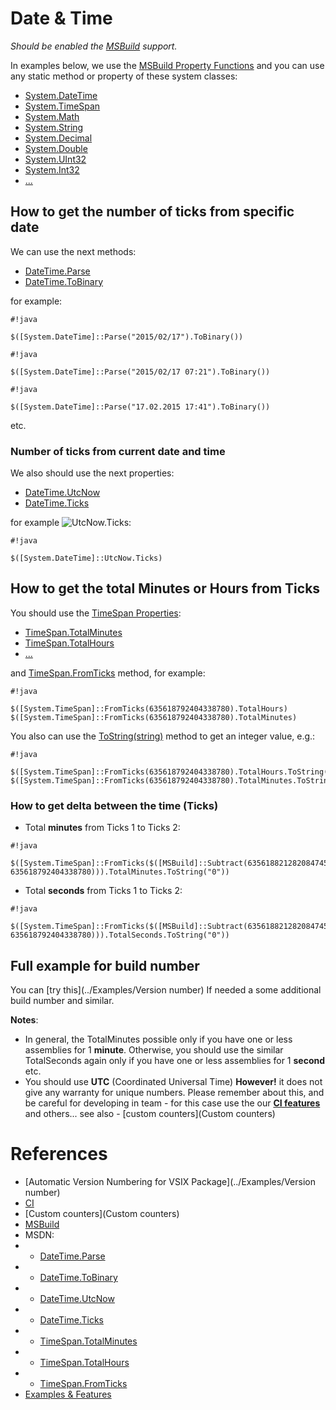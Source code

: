# Date & Time

*Should be enabled the [MSBuild](../Scripts_&_Commands/MSBuild) support.*

In examples below, we use the [MSBuild Property Functions](https://msdn.microsoft.com/en-us/library/vstudio/dd633440%28v=vs.120%29.aspx#BKMK_PropertyFunctions) and you can use any static method or property of these system classes:

* [System.DateTime](https://msdn.microsoft.com/en-us/library/system.datetime_methods%28v=vs.100%29.aspx)
* [System.TimeSpan](https://msdn.microsoft.com/en-us/library/system.timespan_methods%28v=vs.100%29.aspx)
* [System.Math](https://msdn.microsoft.com/en-us/library/system.math_methods%28v=vs.100%29.aspx)
* [System.String](https://msdn.microsoft.com/en-us/library/system.string_methods%28v=vs.100%29.aspx)
* [System.Decimal](https://msdn.microsoft.com/en-us/library/system.decimal_methods%28v=vs.100%29.aspx)
* [System.Double](https://msdn.microsoft.com/en-us/library/system.double_methods%28v=vs.100%29.aspx)
* [System.UInt32](https://msdn.microsoft.com/en-us/library/system.uint32_methods%28v=vs.100%29.aspx)
* [System.Int32](https://msdn.microsoft.com/en-us/library/system.int32_methods%28v=vs.100%29.aspx)
* [...](https://msdn.microsoft.com/en-us/library/vstudio/dd633440%28v=vs.120%29.aspx#BKMK_Static)


## How to get the number of ticks from specific date

We can use the next methods:

* [DateTime.Parse](https://msdn.microsoft.com/en-us/library/system.datetime.parse.aspx)
* [DateTime.ToBinary](https://msdn.microsoft.com/en-us/library/system.datetime.tobinary%28v=vs.110%29.aspx)

for example:

```
#!java

$([System.DateTime]::Parse("2015/02/17").ToBinary())
```
```
#!java

$([System.DateTime]::Parse("2015/02/17 07:21").ToBinary())
```
```
#!java

$([System.DateTime]::Parse("17.02.2015 17:41").ToBinary())
```
etc.

### Number of ticks from current date and time

We also should use the next properties:

* [DateTime.UtcNow](https://msdn.microsoft.com/en-us/library/system.datetime.utcnow%28v=vs.100%29.aspx)
* [DateTime.Ticks](https://msdn.microsoft.com/en-us/library/system.datetime.ticks%28v=vs.100%29.aspx)

for example ![UtcNow.Ticks](https://bytebucket.org/3F/vssolutionbuildevent/wiki/Resources/examples/UtcNow-Ticks.gif):

```
#!java

$([System.DateTime]::UtcNow.Ticks)
```

## How to get the total Minutes or Hours from Ticks

You should use the [TimeSpan Properties](https://msdn.microsoft.com/en-us/library/System.TimeSpan_properties%28v=vs.100%29.aspx):

* [TimeSpan.TotalMinutes](https://msdn.microsoft.com/en-us/library/system.timespan.totalminutes%28v=vs.100%29.aspx)
* [TimeSpan.TotalHours](https://msdn.microsoft.com/en-us/library/system.timespan.totalhours%28v=vs.100%29.aspx)
* [...](https://msdn.microsoft.com/en-us/library/System.TimeSpan_properties%28v=vs.100%29.aspx)

and [TimeSpan.FromTicks](https://msdn.microsoft.com/en-us/library/system.timespan.fromticks%28v=vs.100%29.aspx) method, for example:

```
#!java

$([System.TimeSpan]::FromTicks(635618792404338780).TotalHours)
$([System.TimeSpan]::FromTicks(635618792404338780).TotalMinutes)
```
You also can use the [ToString(string)](https://msdn.microsoft.com/en-us/library/kfsatb94%28v=vs.110%29.aspx) method to get an integer value, e.g.:
```
#!java

$([System.TimeSpan]::FromTicks(635618792404338780).TotalHours.ToString("0"))
$([System.TimeSpan]::FromTicks(635618792404338780).TotalMinutes.ToString("0"))
```

### How to get delta between the time (Ticks)

* Total **minutes** from Ticks 1 to Ticks 2:
```
#!java

$([System.TimeSpan]::FromTicks($([MSBuild]::Subtract(635618821282084745, 635618792404338780))).TotalMinutes.ToString("0"))
```

* Total **seconds** from Ticks 1 to Ticks 2:
```
#!java

$([System.TimeSpan]::FromTicks($([MSBuild]::Subtract(635618821282084745, 635618792404338780))).TotalSeconds.ToString("0"))
```

## Full example for build number

You can [try this](../Examples/Version number) If needed a some additional build number and similar.

**Notes**: 

* In general, the TotalMinutes possible only if you have one or less assemblies for 1 **minute**. Otherwise, you should use the similar TotalSeconds again only if you have one or less assemblies for 1 **second** etc.
* You should use **UTC** (Coordinated Universal Time) **However!** it does not give any warranty for unique numbers. Please remember about this, and be careful for developing in team - for this case use the our **[CI features](../CI)** and others... see also - [custom counters](Custom counters)

# References #

* [Automatic Version Numbering for VSIX Package](../Examples/Version number)
* [CI](../CI)
* [Custom counters](Custom counters)
* [MSBuild](../Scripts_&_Commands/MSBuild)
* MSDN:
* * [DateTime.Parse](https://msdn.microsoft.com/en-us/library/system.datetime.parse.aspx)
* * [DateTime.ToBinary](https://msdn.microsoft.com/en-us/library/system.datetime.tobinary%28v=vs.110%29.aspx)
* * [DateTime.UtcNow](https://msdn.microsoft.com/en-us/library/system.datetime.utcnow%28v=vs.100%29.aspx)
* * [DateTime.Ticks](https://msdn.microsoft.com/en-us/library/system.datetime.ticks%28v=vs.100%29.aspx)
* * [TimeSpan.TotalMinutes](https://msdn.microsoft.com/en-us/library/system.timespan.totalminutes%28v=vs.100%29.aspx)
* * [TimeSpan.TotalHours](https://msdn.microsoft.com/en-us/library/system.timespan.totalhours%28v=vs.100%29.aspx)
* * [TimeSpan.FromTicks](https://msdn.microsoft.com/en-us/library/system.timespan.fromticks%28v=vs.100%29.aspx)
* [Examples & Features](../Examples)
